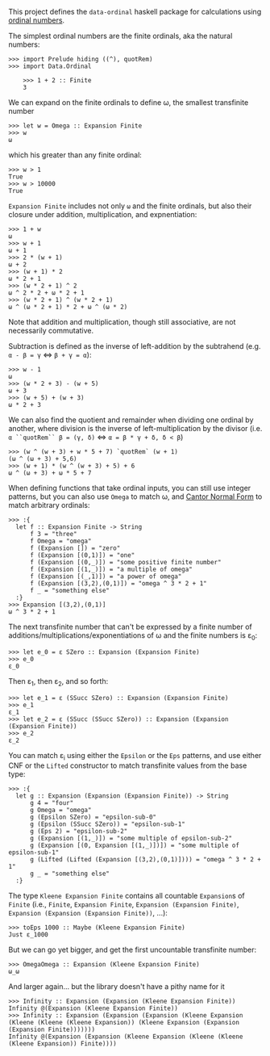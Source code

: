 This project defines the `data-ordinal` haskell package for calculations using [ordinal numbers][1].

The simplest ordinal numbers are the finite ordinals, aka the natural numbers:

    >>> import Prelude hiding ((^), quotRem)
    >>> import Data.Ordinal

		>>> 1 + 2 :: Finite
		3

We can expand on the finite ordinals to define ω, the smallest transfinite number

    >>> let w = Omega :: Expansion Finite
    >>> w
    ω

which his greater than any finite ordinal:

    >>> w > 1
    True
    >>> w > 10000
    True

`Expansion Finite` includes not only `ω` and the finite ordinals, but
also their closure under addition, multiplication, and expnentiation:

    >>> 1 + w
    ω
    >>> w + 1
    ω + 1
    >>> 2 * (w + 1)
    ω + 2
    >>> (w + 1) * 2
    ω * 2 + 1
    >>> (w * 2 + 1) ^ 2
    ω ^ 2 * 2 + ω * 2 + 1
    >>> (w * 2 + 1) ^ (w * 2 + 1)
    ω ^ (ω * 2 + 1) * 2 + ω ^ (ω * 2)

Note that addition and multiplication, though still associative, are not
necessarily commutative.

Subtraction is defined as the inverse of left-addition by the subtrahend (e.g.
`α - β = γ` <=> `β + γ = α`):

    >>> w - 1
    ω
    >>> (w * 2 + 3) - (w + 5)
    ω + 3
    >>> (w + 5) + (w + 3)
    ω * 2 + 3

We can also find the quotient and remainder when dividing one ordinal by another,
where division is the inverse of left-multiplication by the divisor (i.e. 
`α ``quotRem`` β = (γ, δ)` <=> `α = β * γ + δ, δ < β`)

    >>> (w ^ (w + 3) + w * 5 + 7) `quotRem` (w + 1)
    (ω ^ (ω + 3) + 5,6)
    >>> (w + 1) * (w ^ (w + 3) + 5) + 6
    ω ^ (ω + 3) + ω * 5 + 7

When defining functions that take ordinal inputs, you can still use integer
patterns, but you can also use `Omega` to match ω, and [Cantor Normal Form][2]
to match arbitrary ordinals:

    >>> :{
      let f :: Expansion Finite -> String
          f 3 = "three"
          f Omega = "omega" 
          f (Expansion []) = "zero" 
          f (Expansion [(0,1)]) = "one" 
          f (Expansion [(0,_)]) = "some positive finite number" 
          f (Expansion [(1,_)]) = "a multiple of omega" 
          f (Expansion [(_,1)]) = "a power of omega" 
          f (Expansion [(3,2),(0,1)]) = "omega ^ 3 * 2 + 1" 
          f _ = "something else" 
      :}
    >>> Expansion [(3,2),(0,1)]
    ω ^ 3 * 2 + 1

The next transfinite number that can't be expressed by a finite number of
additions/multiplications/exponentiations of ω and the finite numbers is 
ε<sub>0</sub>:

    >>> let e_0 = ε SZero :: Expansion (Expansion Finite)
    >>> e_0
    ε_0

Then ε<sub>1</sub>, then ε<sub>2</sub>, and so forth:

    >>> let e_1 = ε (SSucc SZero) :: Expansion (Expansion Finite)
    >>> e_1
    ε_1
    >>> let e_2 = ε (SSucc (SSucc SZero)) :: Expansion (Expansion (Expansion Finite))
    >>> e_2
    ε_2

You can match ε<sub>i</sub> using either the `Epsilon` or the `Eps` patterns,
and use either CNF or the `Lifted` constructor to match transfinite values
from the base type:

    >>> :{
      let g :: Expansion (Expansion (Expansion Finite)) -> String
          g 4 = "four"
          g Omega = "omega"
          g (Epsilon SZero) = "epsilon-sub-0"
          g (Epsilon (SSucc SZero)) = "epsilon-sub-1"
          g (Eps 2) = "epsilon-sub-2"
          g (Expansion [(1,_)]) = "some multiple of epsilon-sub-2" 
          g (Expansion [(0, Expansion [(1,_)])]) = "some multiple of epsilon-sub-1" 
          g (Lifted (Lifted (Expansion [(3,2),(0,1)]))) = "omega ^ 3 * 2 + 1" 
          g _ = "something else"
      :}

The type `Kleene Expansion Finite` contains all countable `Expansion`s of
`Finite` (i.e., `Finite`, `Expansion Finite`, `Expansion (Expansion Finite)`,
`Expansion (Expansion (Expansion Finite))`, ...):

    >>> toEps 1000 :: Maybe (Kleene Expansion Finite)
    Just ε_1000

But we can go yet bigger, and get the first uncountable transfinite number:

    >>> OmegaOmega :: Expansion (Kleene Expansion Finite)
    ω_ω

And larger again... but the library doesn't have a pithy name for it

    >>> Infinity :: Expansion (Expansion (Kleene Expansion Finite))
    Infinity @(Expansion (Kleene Expansion Finite))
    >>> Infinity :: Expansion (Expansion (Expansion (Kleene Expansion (Kleene (Kleene (Kleene Expansion)) (Kleene Expansion (Expansion (Expansion Finite)))))))
    Infinity @(Expansion (Expansion (Kleene Expansion (Kleene (Kleene (Kleene Expansion)) Finite))))

[1]: https://en.wikipedia.org/wiki/Ordinal_number
[2]: https://en.wikipedia.org/wiki/Ordinal_arithmetic#Cantor_normal_form
